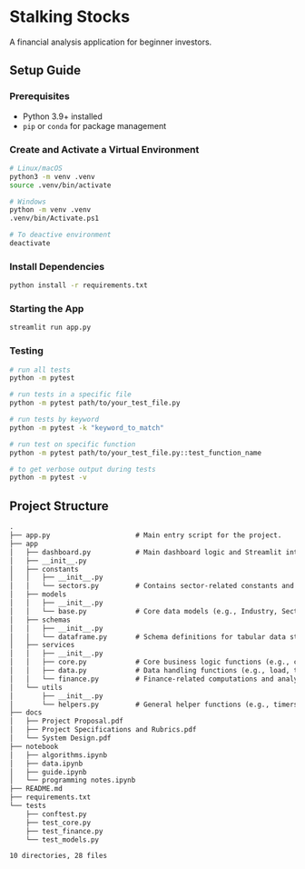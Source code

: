 # Stalking Stocks

A financial analysis application for beginner investors.

## Setup Guide

### Prerequisites 

- Python 3.9+ installed  
- `pip` or `conda` for package management  

### Create and Activate a Virtual Environment

```bash
# Linux/macOS 
python3 -m venv .venv
source .venv/bin/activate 

# Windows 
python -m venv .venv
.venv/bin/Activate.ps1 

# To deactive environment
deactivate
```

### Install Dependencies

```bash
python install -r requirements.txt
```

### Starting the App

```bash
streamlit run app.py
```

### Testing

```bash
# run all tests
python -m pytest

# run tests in a specific file
python -m pytest path/to/your_test_file.py

# run tests by keyword
python -m pytest -k "keyword_to_match"

# run test on specific function
python -m pytest path/to/your_test_file.py::test_function_name

# to get verbose output during tests
python -m pytest -v
```

## Project Structure

```markdown
.
├── app.py                     # Main entry script for the project.
├── app
│   ├── dashboard.py           # Main dashboard logic and Streamlit interface functions
│   ├── __init__.py
│   ├── constants
│   │   ├── __init__.py
│   │   └── sectors.py         # Contains sector-related constants and mappings
│   ├── models
│   │   ├── __init__.py
│   │   └── base.py            # Core data models (e.g., Industry, Sector, Ticker)
│   ├── schemas
│   │   ├── __init__.py
│   │   └── dataframe.py       # Schema definitions for tabular data structures
│   ├── services
│   │   ├── __init__.py
│   │   ├── core.py            # Core business logic functions (e.g., compute_max_profit, compute_sdr)
│   │   ├── data.py            # Data handling functions (e.g., load, transform, save)
│   │   └── finance.py         # Finance-related computations and analytics
│   └── utils
│       ├── __init__.py
│       └── helpers.py         # General helper functions (e.g., timers, logging, small utilities)
├── docs
│   ├── Project Proposal.pdf
│   ├── Project Specifications and Rubrics.pdf
│   └── System Design.pdf
├── notebook
│   ├── algorithms.ipynb
│   ├── data.ipynb
│   ├── guide.ipynb
│   └── programming notes.ipynb
├── README.md
├── requirements.txt
└── tests
    ├── conftest.py
    ├── test_core.py
    ├── test_finance.py
    └── test_models.py

10 directories, 28 files
```
